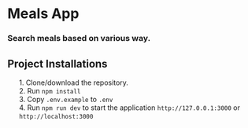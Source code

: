 # Meals App
### Search meals based on various way.

## Project Installations
<ul style="list-style: none">
<li>1. Clone/download the repository.</li>
<li>2. Run <code>npm install</code></li>
<li>3. Copy <code>.env.example</code> to <code>.env</code></li>
<li>4. Run <code>npm run dev</code> to start the application <code>http://127.0.0.1:3000</code> or <code>http://localhost:3000</code></li>
</ul>
